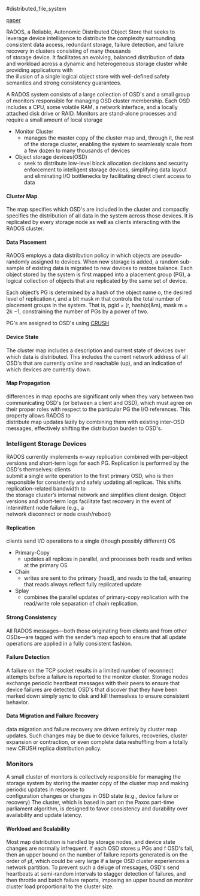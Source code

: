 #distributed_file_system

[paper](https://ceph.com/assets/pdfs/weil-rados-pdsw07.pdf)

RADOS, a Reliable, Autonomic Distributed Object Store that seeks to leverage device intelligence to distribute the complexity surrounding consistent data access, redundant storage, failure detection, and failure recovery in clusters consisting of many thousands  
of storage device. It facilitates an evolving, balanced distribution of data and workload across a dynamic and heterogeneous storage cluster while providing applications with  
the illusion of a single logical object store with well-defined safety semantics and strong consistency guarantees.

A RADOS system consists of a large collection of OSD's and a small group of monitors responsible for managing OSD cluster membership. Each OSD includes a CPU, some volatile RAM, a network interface, and a locally attached disk drive or RAID. Monitors are stand-alone processes and require a small amount of local storage

- Monitor Cluster
	- manages the master copy of the cluster map and, through it, the rest of the storage cluster, enabling the system to seamlessly scale from a few dozen to many thousands of devices
- Object storage devices(OSD) 
	- seek to distribute low-level block allocation decisions and security enforcement to intelligent storage devices, simplifying data layout and eliminating I/O bottlenecks by facilitating direct client access to data

#### Cluster Map
The map specifies which OSD's are included in the cluster and compactly specifies the distribution of all data in the system across those devices. It is replicated by every storage node as well as clients interacting with the RADOS cluster.

#### Data Placement
RADOS employs a data distribution policy in which objects are pseudo-randomly assigned to devices. When new storage is added, a random sub-sample of existing data is migrated to new devices to restore balance.
Each object stored by the system is first mapped into a placement group (PG), a logical collection of objects that are replicated by the same set of device.

Each object’s PG is determined by a hash of the object name o, the desired level of replication r, and a bit mask m that controls the total number of placement groups in the system. That is, pgid = (r, hash(o)&m), mask m = 2k −1, constraining the number of PGs by a power of two.

PG's are assigned to OSD's using [CRUSH](https://ceph.com/assets/pdfs/weil-crush-sc06.pdf)

#### Device State
The cluster map includes a description and current state of devices over which data is distributed. This includes the current network address of all OSD's that are currently online and reachable (up), and an indication of which devices are currently down.

#### Map Propagation
differences in map epochs are significant only when they vary between two communicating OSD's (or between a client and OSD), which must agree on their proper roles with respect to the particular PG the I/O references. This property allows RADOS to  
distribute map updates lazily by combining them with existing inter-OSD messages, effectively shifting the distribution burden to OSD's.

### Intelligent Storage Devices
RADOS currently implements n-way replication combined with per-object versions and short-term logs for each PG. Replication is performed by the OSD's themselves: clients  
submit a single write operation to the first primary OSD, who is then responsible for consistently and safely updating all replicas. This shifts replication-related bandwidth to  
the storage cluster’s internal network and simplifies client design. Object versions and short-term logs facilitate fast recovery in the event of intermittent node failure (e.g., a  
network disconnect or node crash/reboot)

#### Replication
clients send I/O operations to a single (though possibly different) OS
- Primary-Copy
	- updates all replicas in parallel, and processes both reads and writes at the primary OS
- Chain
	- writes are sent to the primary (head), and reads to the tail, ensuring that reads always reflect fully replicated update
- Splay
	- combines the parallel updates of primary-copy replication with the read/write role separation of chain replication.

#### Strong Consistency
All RADOS messages—both those originating from clients and from other OSDs—are tagged with the sender’s map epoch to ensure that all update operations are applied in a fully consistent fashion.

#### Failure Detection
A failure on the TCP socket results in a limited number of reconnect attempts before a failure is reported to the monitor cluster. Storage nodes exchange periodic heartbeat messages with their peers to ensure that device failures are detected. OSD's that discover that they have been marked down simply sync to disk and kill themselves to ensure consistent behavior.

#### Data Migration and Failure Recovery
data migration and failure recovery are driven entirely by cluster map updates. Such changes may be due to device failures, recoveries, cluster expansion or contraction, or even complete data reshuffling from a totally new CRUSH replica distribution policy.

### Monitors
A small cluster of monitors is collectively responsible for managing the storage system by storing the master copy of the cluster map and making periodic updates in response to  
configuration changes or changes in OSD state (e.g., device failure or recovery)
The cluster, which is based in part on the Paxos part-time parliament algorithm, is designed to favor consistency and durability over availability and update latency.

#### Workload and Scalability
Most map distribution is handled by storage nodes, and device state changes are normally infrequent.
If each OSD stores μ PGs and f OSD's fail, then an upper bound on the number of failure reports generated is on the order of μf, which could be very large if a large OSD cluster experiences a network partition. To prevent such a deluge of messages, OSD's send heartbeats at semi-random intervals to stagger detection of failures, and then throttle and batch failure reports, imposing an upper bound on monitor cluster load proportional to the cluster size.